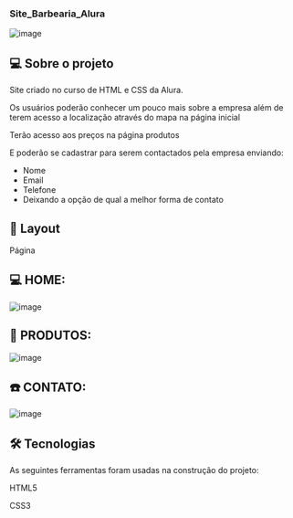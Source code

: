 ### Site_Barbearia_Alura

![image](https://user-images.githubusercontent.com/53491642/112532759-f70f2b80-8d87-11eb-9598-71d45bd21e22.png)

## 💻 Sobre o projeto
Site criado no curso de HTML e CSS da Alura.

Os usuários poderão conhecer um pouco mais sobre a empresa além de terem acesso a localização através do mapa na página inicial

Terão acesso aos preços na página produtos

E poderão se cadastrar para serem contactados pela empresa enviando:

- Nome
- Email
- Telefone
- Deixando a opção de qual a melhor forma de contato

## 🎨 Layout

Página 
## 💻 HOME:

![image](https://user-images.githubusercontent.com/53491642/112533833-1eb2c380-8d89-11eb-8ccc-dcddae6899cc.png)

## 👨 PRODUTOS:
![image](https://user-images.githubusercontent.com/53491642/112534055-676a7c80-8d89-11eb-9e84-e9b15ba21694.png)

## ☎️ CONTATO:
![image](https://user-images.githubusercontent.com/53491642/112534124-79e4b600-8d89-11eb-81d5-e11629b42fab.png)


## 🛠 Tecnologias
As seguintes ferramentas foram usadas na construção do projeto:

HTML5

CSS3
